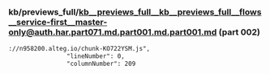 ### kb/previews_full/kb__previews_full__kb__previews_full__flows__service-first__master-only@auth.har.part071.md.part001.md.part001.md (part 002)

```md
://n958200.alteg.io/chunk-KO722YSM.js",
                "lineNumber": 0,
                "columnNumber": 209
              
```

```
